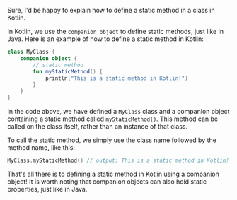 Sure, I'd be happy to explain how to define a static method in a class in Kotlin.

In Kotlin, we use the `companion object` to define static methods, just like in Java. Here is an example of how to define a static method in Kotlin:

```kotlin
class MyClass {
    companion object {
        // static method
        fun myStaticMethod() {
            println("This is a static method in Kotlin!")
        }
    }
}
```

In the code above, we have defined a `MyClass` class and a companion object containing a static method called `myStaticMethod()`. This method can be called on the class itself, rather than an instance of that class.

To call the static method, we simply use the class name followed by the method name, like this:

```kotlin
MyClass.myStaticMethod() // output: This is a static method in Kotlin!
```

That's all there is to defining a static method in Kotlin using a companion object! It is worth noting that companion objects can also hold static properties, just like in Java.
